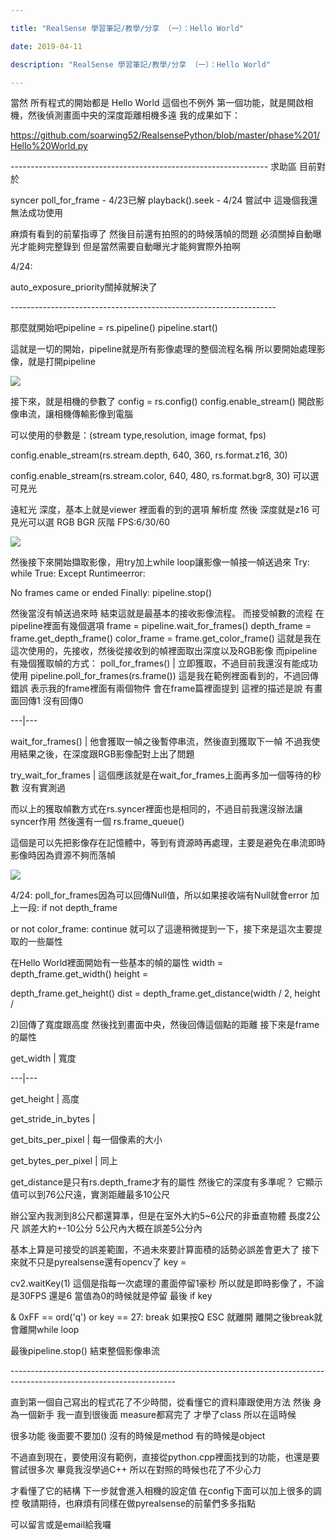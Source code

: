 ```yaml
---

title: "RealSense 學習筆記/教學/分享 （一）：Hello World"

date: 2019-04-11

description: "RealSense 學習筆記/教學/分享 （一）：Hello World"

---
```




當然 所有程式的開始都是 Hello World 這個也不例外 第一個功能，就是開啟相機，然後偵測畫面中央的深度距離相機多遠 我的成果如下：

<https://github.com/soarwing52/RealsensePython/blob/master/phase%201/Hello%20World.py>

\----------------------------------------------------------------  求助區 目前對於

syncer poll_for_frame - 4/23已解 playback().seek - 4/24 嘗試中 這幾個我還無法成功使用

麻煩有看到的前輩指導了 然後目前還有拍照的的時候落幀的問題 必須關掉自動曝光才能夠完整錄到 但是當然需要自動曝光才能夠實際外拍啊



4/24:



auto_exposure_priority關掉就解決了

\------------------------------------------------------------------



那麼就開始吧pipeline = rs.pipeline() pipeline.start()

這就是一切的開始，pipeline就是所有影像處理的整個流程名稱 所以要開始處理影像，就是打開pipeline

![](https://lh3.googleusercontent.com/JKyhHHF3dmfM_uKOnxc4STC9ekKbS8UkVhKzpacv4BSeNJiNVv8qAoVXV7iwMgaFrd5x2kVxUKHTHb77MjHKULtH5Bfr4MxoDtfWc3BUM4ncA4BZxzg36ffisrMD0yxUI6oaGeNAY1z80a1wQw)

接下來，就是相機的參數了 config = rs.config() config.enable_stream() 開啟影像串流，讓相機傳輸影像到電腦

可以使用的參數是：(stream type,resolution, image format, fps)

config.enable_stream(rs.stream.depth, 640, 360, rs.format.z16, 30)

config.enable_stream(rs.stream.color, 640, 480, rs.format.bgr8, 30) 可以選 可見光

遠紅光 深度，基本上就是viewer 裡面看的到的選項 解析度 然後 深度就是z16 可見光可以選 RGB BGR 灰階 FPS:6/30/60

![](https://lh6.googleusercontent.com/cNA7TX0jpyibjCi3M3vLBg4Yrk1PbMa8wbxIXI79cZpPDl797WkvNjn85ket9_mdx9xIKQ25FnC5Nld7_xglN93ClJqxT4tOke6XQPvPZkS0D4zxrCd_oJDMnymxlXS4EIkN8hQvQRC2TYXgqw)

然後接下來開始擷取影像，用try加上while loop讓影像一幀接一幀送過來 Try: while True: Except Runtimeerror:

No frames came or ended Finally: pipeline.stop()



然後當沒有幀送過來時 結束這就是最基本的接收影像流程。 而接受幀數的流程 在pipeline裡面有幾個選項 frame = pipeline.wait_for_frames() depth_frame = frame.get_depth_frame() color_frame = frame.get_color_frame() 這就是我在這次使用的，先接收，然後從接收到的幀裡面取出深度以及RGB影像 而pipeline有幾個獲取幀的方式：  poll_for_frames() |  立即獲取，不過目前我還沒有能成功使用 pipeline.poll_for_frames(rs.frame()) 這是我在範例裡面看到的，不過回傳錯誤 表示我的frame裡面有兩個物件 會在frame篇裡面提到 這裡的描述是說 有畫面回傳1 沒有回傳0  

---|---  

wait_for_frames() |  他會獲取一幀之後暫停串流，然後直到獲取下一幀 不過我使用結果之後，在深度跟RGB影像配對上出了問題  

try_wait_for_frames |  這個應該就是在wait_for_frames上面再多加一個等待的秒數 沒有實測過  

  

而以上的獲取幀數方式在rs.syncer裡面也是相同的，不過目前我還沒辦法讓syncer作用 然後還有一個 rs.frame_queue()

這個是可以先把影像存在記憶體中，等到有資源時再處理，主要是避免在串流即時影像時因為資源不夠而落幀

![](https://lh3.googleusercontent.com/K1e7ORKyzfq61SrOqVe0qPe9vXwhlPMcaXrJn-IwCpH3SioRTTW4tWs_90CoH4xfb0kT335rt86qAvFo-WMojQDDrBoMAs83pNH66FZA-Oe4t31ndeFnZioUVfyGGztBfJtfF5G-2An7quL7ZA)


4/24: poll_for_frames因為可以回傳Null值，所以如果接收端有Null就會error 加上一段: if not depth_frame

or not color_frame: continue 就可以了這邊稍微提到一下，接下來是這次主要提取的一些屬性



在Hello World裡面開始有一些基本的幀的屬性 width = depth_frame.get_width() height =

depth_frame.get_height() dist = depth_frame.get_distance(width / 2, height /

2)回傳了寬度跟高度 然後找到畫面中央，然後回傳這個點的距離 接下來是frame的屬性



get_width | 寬度  

---|---  

get_height | 高度  

get_stride_in_bytes |   

get_bits_per_pixel | 每一個像素的大小  

get_bytes_per_pixel | 同上  

  

get_distance是只有rs.depth_frame才有的屬性 然後它的深度有多準呢？ 它顯示值可以到76公尺遠，實測距離最多10公尺

辦公室內我測到8公尺都還算準，但是在室外大約5~6公尺的非垂直物體 長度2公尺 誤差大約+-10公分 5公尺內大概在誤差5公分內

基本上算是可接受的誤差範圍，不過未來要計算面積的話勢必誤差會更大了 接下來就不只是pyrealsense還有opencv了 key =

cv2.waitKey(1) 這個是指每一次處理的畫面停留1豪秒 所以就是即時影像了，不論是30FPS 還是6 當值為0的時候就是停留 最後 if key

& 0xFF == ord('q') or key == 27: break 如果按Q ESC 就離開 離開之後break就會離開while loop

最後pipeline.stop() 結束整個影像串流

\-----------------------------------------------------------------------------------------------------------------------

直到第一個自己寫出的程式花了不少時間，從看懂它的資料庫跟使用方法 然後 身為一個新手 我一直到很後面 measure都寫完了 才學了class 所以在這時候

很多功能 後面要不要加() 沒有的時候是method 有的時候是object

不過直到現在，要使用沒有範例，直接從python.cpp裡面找到的功能，也還是要嘗試很多次 畢竟我沒學過C++ 所以在對照的時候也花了不少心力

才看懂了它的結構 下一步就會進入相機的設定值 在config下面可以加上很多的調控 敬請期待，也麻煩有同樣在做pyrealsense的前輩們多多指點

可以留言或是email給我囉



